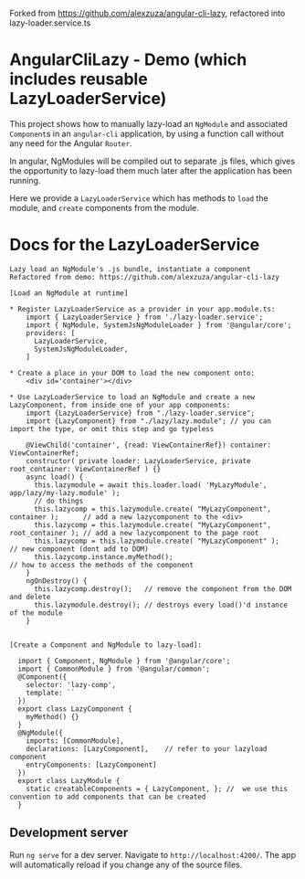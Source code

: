 Forked from https://github.com/alexzuza/angular-cli-lazy, refactored into lazy-loader.service.ts

# AngularCliLazy - Demo (which includes reusable LazyLoaderService)

This project shows how to manually lazy-load an `NgModule` and associated `Component`s in an `angular-cli` application, by using a function call without any need for the Angular `Router`.

In angular, NgModules will be compiled out to separate .js files, which gives the opportunity to lazy-load them much later after the application has been running.

Here we provide a `LazyLoaderService` which has methods to `load` the module, and `create` components from the module.

# Docs for the LazyLoaderService

```
Lazy load an NgModule's .js bundle, instantiate a component
Refactored from demo: https://github.com/alexzuza/angular-cli-lazy

[Load an NgModule at runtime]

* Register LazyLoaderService as a provider in your app.module.ts:
    import { LazyLoaderService } from './lazy-loader.service';
    import { NgModule, SystemJsNgModuleLoader } from '@angular/core';
    providers: [
      LazyLoaderService,
      SystemJsNgModuleLoader,
    ]

* Create a place in your DOM to load the new component onto:
    <div id='container'></div>

* Use LazyLoaderService to load an NgModule and create a new LazyComponent, from inside one of your app components:
    import {LazyLoaderService} from "./lazy-loader.service";
    import {LazyComponent} from "./lazy/lazy.module"; // you can import the type, or omit this step and go typeless

    @ViewChild('container', {read: ViewContainerRef}) container: ViewContainerRef;
    constructor( private loader: LazyLoaderService, private root_container: ViewContainerRef ) {}
    async load() {
      this.lazymodule = await this.loader.load( 'MyLazyModule', app/lazy/my-lazy.module' );
      // do things
      this.lazycomp = this.lazymodule.create( "MyLazyComponent", container );      // add a new lazycomponent to the <div>
      this.lazycomp = this.lazymodule.create( "MyLazyComponent", root_container ); // add a new lazycomponent to the page root
      this.lazycomp = this.lazymodule.create( "MyLazyComponent" );                 // new component (dont add to DOM)
      this.lazycomp.instance.myMethod();                                         // how to access the methods of the component
    }
    ngOnDestroy() {
      this.lazycomp.destroy();   // remove the component from the DOM and delete
      this.lazymodule.destroy(); // destroys every load()'d instance of the module
    }


[Create a Component and NgModule to lazy-load]:

  import { Component, NgModule } from '@angular/core';
  import { CommonModule } from '@angular/common';
  @Component({
    selector: 'lazy-comp',
    template: ``
  })
  export class LazyComponent {
    myMethod() {}
  }
  @NgModule({
    imports: [CommonModule],
    declarations: [LazyComponent],    // refer to your lazyload component
    entryComponents: [LazyComponent]
  })
  export class LazyModule {
    static creatableComponents = { LazyComponent, }; //  we use this convention to add components that can be created
  }
```

## Development server

Run `ng serve` for a dev server. Navigate to `http://localhost:4200/`. The app will automatically reload if you change any of the source files.
